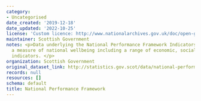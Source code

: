```yaml
---
category:
- Uncategorised
date_created: '2019-12-18'
date_updated: '2022-10-25'
license: 'Custom licence: http://www.nationalarchives.gov.uk/doc/open-government-licence/version/3/'
maintainer: Scottish Government
notes: <p>Data underlying the National Performance Framework Indicators. These give
  a measure of national wellbeing including a range of economic, social and environmental
  indicators. </p>
organization: Scottish Government
original_dataset_link: http://statistics.gov.scot/data/national-performance-framework
records: null
resources: []
schema: default
title: National Performance Framework
---
```

